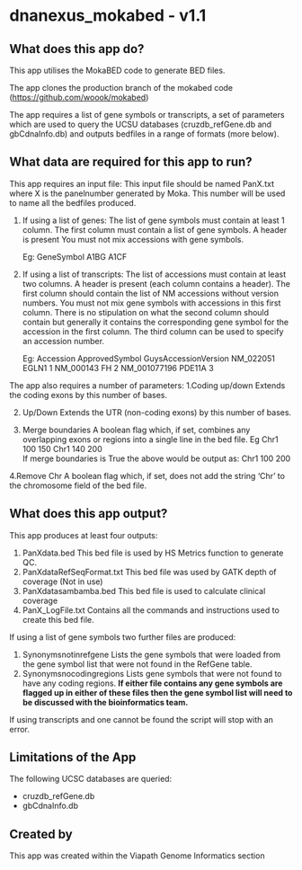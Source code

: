 # dnanexus_mokabed - v1.1

## What does this app do?
This app utilises the MokaBED code to generate BED files.

The app clones the production branch of the mokabed code (https://github.com/woook/mokabed)

The app requires a list of gene symbols or transcripts, a set of parameters which are used to query the UCSU databases (cruzdb_refGene.db and gbCdnaInfo.db) and outputs bedfiles in a range of formats (more below).

## What data are required for this app to run?

This app requires an input file:
This input file should be named PanX.txt where X is the panelnumber generated by Moka. This number will be used to name all the bedfiles produced.

1.  If using a list of genes:
	The list of gene symbols must contain at least 1 column. 
	The first column must contain a list of gene symbols.
	A header is present
	You must not mix accessions with gene symbols.

	Eg:
	GeneSymbol 
	A1BG
	A1CF

2. If using a list of transcripts:
	The list of accessions must contain at least two columns.
	A header is present (each column contains a header).
	The first column should contain the list of NM accessions without version numbers. 
	You must not mix gene symbols with accessions in this first column. 
	There is no stipulation on what the second column should contain but generally it contains the corresponding gene symbol for the accession in the first column.
	The third column can be used to specify an accession number.

	Eg:
	Accession	ApprovedSymbol	GuysAccessionVersion
	NM_022051		 EGLN1		1
	NM_000143		 FH	2
	NM_001077196 	PDE11A	3

The app also requires a number of parameters:
1.Coding up/down
Extends the coding exons by this number of bases.

2. Up/Down
Extends the UTR (non-coding exons) by this number of bases.

3. Merge boundaries
A boolean flag which, if set, combines any overlapping exons or regions into a single line in the bed file. Eg 
	Chr1	100	150
	Chr1	140	200		
If merge boundaries is True the above would be output as: 
	Chr1 100	200

4.Remove Chr
A boolean flag which, if set, does not add the string ‘Chr’ to the chromosome field of the bed file. 
 

## What does this app output?
This app produces at least four outputs:

1. PanXdata.bed
This bed file is used by HS Metrics function to generate QC.
2. PanXdataRefSeqFormat.txt
This bed file was used by GATK depth of coverage (Not in use)
3.  PanXdatasambamba.bed
This bed file is used to calculate clinical coverage
4. PanX_LogFile.txt
Contains all the commands and instructions used to create this bed file.

If using a list of gene symbols two further files are produced:
1. Synonymsnotinrefgene 
Lists the gene symbols that were loaded from the gene symbol list that were not found in the RefGene table.
2. Synonymsnocodingregions 
Lists gene symbols that were not found to have any coding regions. 
**If either file contains any gene symbols are flagged up in either of these files then the gene symbol list will need to be discussed with the bioinformatics team.**

If using transcripts and one cannot be found the script will stop with an error.

## Limitations of the App
The following UCSC databases are queried:
* cruzdb_refGene.db 
* gbCdnaInfo.db

## Created by
This app was created within the Viapath Genome Informatics section
